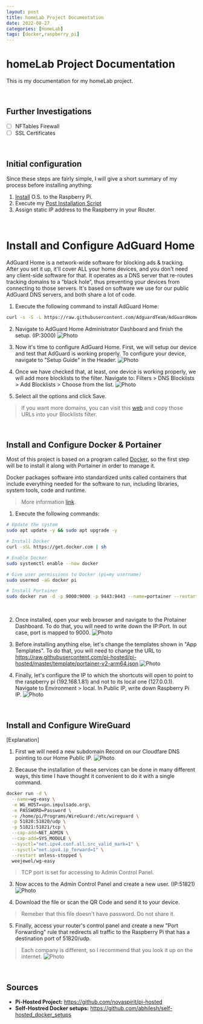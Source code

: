 ```yaml
---
layout: post
title: homeLab Project Documentation
date: 2022-08-27
categories: [HomeLab]
tags: [docker,raspberry_pi]
---
```

# homeLab Project Documentation
This is my documentation for my homeLab project.

<br/>

## Further Investigations
- [ ] NFTables Firewall
- [ ] SSL Certificates

<br/>

## Initial configuration
Since these steps are fairly simple, I will give a short summary of my process before installing anything:
1. [Install](https://youtu.be/y45hsd2AOpw) O.S. to the Raspberry Pi.
2. Execute my [Post Installation Script](https://notes.impulsado.org/posts/Post_Installation_Script_Debian_Ubuntu/)
3. Assign static IP address to the Raspberry in your Router.

<br/>

# Install and Configure AdGuard Home
AdGuard Home is a network-wide software for blocking ads & tracking. After you set it up, it'll cover ALL your home devices, and you don't need any client-side software for that.
It operates as a DNS server that re-routes tracking domains to a “black hole”, thus preventing your devices from connecting to those servers. It's based on software we use for our public AdGuard DNS servers, and both share a lot of code.


1. Execute the following command to install AdGuard Home:
```bash
curl -s -S -L https://raw.githubusercontent.com/AdguardTeam/AdGuardHome/master/scripts/install.sh | sh -s -- -v
```

2. Navigate to AdGuard Home Administrator Dashboard and finish the setup. (IP:3000)
![Photo](/assets/img/Photos/Snipaste_2022-08-29_21-04-38.png)

3. Now it's time to configure AdGuard Home. First, we will setup our device and test that AdGuard is working properly.
To configure your device, navigate to "Setup Guide" in the Header.
![Photo](/assets/img/Photos/Snipaste_2022-08-29_21-17-02.png)

4. Once we have checked that, at least, one device is working properly, we will add more blocklists to the filter. Navigate to: Filters > DNS Blocklists > Add Blocklists > Choose from the list.
![Photo](/assets/img/Photos/Snipaste_2022-08-31_18-40-23.png)

5. Select all the options and click Save.

> If you want more domains, you can visit this [web](https://firebog.net/) and copy those URLs into your Blocklists filter.

<br/>

## Install and Configure Docker & Portainer
Most of this project is based on a program called [Docker](https://www.docker.com/), so the first step will be to install it along with Portainer in order to manage it. 

Docker packages software into standardized units called containers that include everything needed for the software to run, including libraries, system tools, code and runtime.
> More information [link](https://docs.docker.com/get-docker/).

1. Execute the following commands:

```bash
# Update the system
sudo apt update -y && sudo apt upgrade -y

# Install Docker
curl -sSL https://get.docker.com | sh

# Enable Docker
sudo systemctl enable --now docker

# Give user permissions to Docker (pi=my username)
sudo usermod -aG docker pi

# Install Portainer
sudo docker run -d -p 9000:9000 -p 9443:9443 --name=portainer --restart=always -v /var/run/docker.sock:/var/run/docker.sock -v portainer_data:/data portainer/portainer-ce:latest
```
<br/>

2. Once installed, open your web browser and navigate to the Protainer Dashboard. 
To do that, you will need to write down the IP:Port. In out case, port is mapped to 9000.
![Photo](/assets/img/Photos/Snipaste_2022-08-28_22-13-53.png)

3. Before installing anything else, let's change the templates shown in "App Templates".
To do that, you will need to change the URL to https://raw.githubusercontent.com/pi-hosted/pi-hosted/master/template/portainer-v2-arm64.json
![Photo](/assets/img/Photos/Snipaste_2022-08-28_22-23-28.png)

4. Finally, let's configure the IP to which the shortcuts will open to point to the raspberry pi (192.168.1.81) and not to its local one (127.0.0.1).
Navigate to Environment > local. In Public IP, write down Raspberry Pi IP.
![Photo](/assets/img/Photos/Snipaste_2022-08-29_07-05-41.png)

<br/>

## Install and Configure WireGuard
[Explanation]

1. First we will need a new subdomain Record on our Cloudfare DNS pointing to our Home Public IP.
![Photo](/assets/img/Photos/Snipaste_2022-08-31_18-52-14.png)

2. Because the installation of these services can be done in many different ways, this time I have thought it convenient to do it with a single command.

```bash
docker run -d \
  --name=wg-easy \
  -e WG_HOST=vpn.impulsado.org\
  -e PASSWORD=Password \
  -v /home/pi/Programs/WireGuard:/etc/wireguard \
  -p 51820:51820/udp \
  -p 51821:51821/tcp \
  --cap-add=NET_ADMIN \
  --cap-add=SYS_MODULE \
  --sysctl="net.ipv4.conf.all.src_valid_mark=1" \
  --sysctl="net.ipv4.ip_forward=1" \
  --restart unless-stopped \
  weejewel/wg-easy
```
> TCP port is set for accessing to Admin Control Panel.

3. Now acces to the Admin Control Panel and create a new user. (IP:51821)
![Photo](/assets/img/Photos/Snipaste_2022-08-31_19-07-11.png)

4. Download the file or scan the QR Code and send it to your device.
> Remeber that this file doesn't have password. Do not share it.

5. Finally, access your router's control panel and create a new "Port Forwarding" rule that redirects all traffic to the Raspberry Pi that has a destination port of 51820/udp.
> Each company is different, so I recommend that you look it up on the internet.
![Photo](/assets/img/Photos/Snipaste_2022-08-31_19-13-58.png)

<br/>

## Sources
- **Pi-Hosted Project:** https://github.com/novaspirit/pi-hosted
- **Self-Hostred Docker setups:** https://github.com/abhilesh/self-hosted_docker_setups